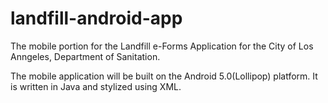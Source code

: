 # landfill-android-app

The mobile portion for the Landfill e-Forms Application for the City of Los Anngeles, Department of Sanitation.

The mobile application will be built on the Android 5.0(Lollipop) platform. It is written in Java and stylized using XML.
